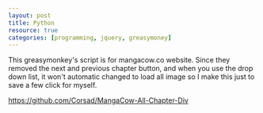 ```yaml
---
layout: post
title: Python
resource: true
categories: [programming, jquery, greasymoney]
---
```


This greasymonkey's script is for mangacow.co website. 
Since they removed the next and previous chapter button,
and when you use the drop down list, it won't automatic
changed to load all image so I make this just to save a
few click for myself.

https://github.com/Corsad/MangaCow-All-Chapter-Div